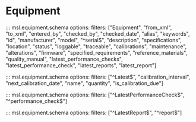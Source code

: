 # Equipment

::: msl.equipment.schema
    options:
        filters: ["Equipment", "from_xml", "to_xml", "entered_by", "checked_by", "checked_date", "alias", "keywords", "id", "manufacturer", "model", "^serial$", "description", "specifications", "location", "status", "loggable", "traceable", "calibrations", "maintenance", "alterations", "firmware", "specified_requirements", "reference_materials", "quality_manual", "latest_performance_checks", "latest_performance_check", "latest_reports", "latest_report"]

::: msl.equipment.schema
    options:
        filters: ["^Latest$", "calibration_interval", "next_calibration_date", "name", "quantity", "is_calibration_due"]

::: msl.equipment.schema
    options:
        filters: ["^LatestPerformanceCheck$", "^performance_check$"]

::: msl.equipment.schema
    options:
        filters: ["^LatestReport$", "^report$"]
